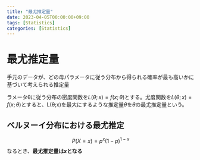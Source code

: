 ```yaml
---
title: "最尤推定量"
date: 2023-04-05T00:00:00+09:00
tags: [Statistics]
categories: [Statistics]
---
```

# 最尤推定量

手元のデータが、どの母パラメータに従う分布から得られる確率が最も高いかに基づいて考えられる推定量

ラメータθに従う分布の密度関数を$L(\theta;x)=f(x;\theta)$とする。尤度関数を$L(\theta;x)=f(x;\theta)$とすると、L(θ;x)を最大にするような推定量$\theta$を$\theta$の最尤推定量という。

## ベルヌーイ分布における最尤推定

$$
P(X =x) = p^x(1-p)^{1-x}
$$
なるとき、**最尤推定量は$x$となる**